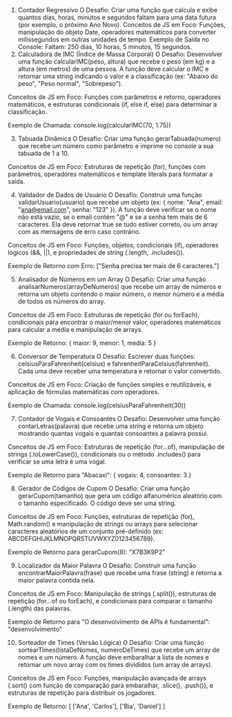 
1. Contador Regressivo
O Desafio: Criar uma função que calcula e exibe quantos dias, horas, minutos e segundos faltam para uma data futura (por exemplo, o próximo Ano Novo).
Conceitos de JS em Foco: Funções, manipulação do objeto Date, operadores matemáticos para converter milissegundos em outras unidades de tempo.
Exemplo de Saída no Console: Faltam: 250 dias, 10 horas, 5 minutos, 15 segundos.
2. Calculadora de IMC (Índice de Massa Corporal)
O Desafio: Desenvolver uma função calcularIMC(peso, altura) que recebe o peso (em kg) e a altura (em metros) de uma pessoa. A função deve calcular o IMC e retornar uma string indicando o valor e a classificação (ex: "Abaixo do peso", "Peso normal", "Sobrepeso").

Conceitos de JS em Foco: Funções com parâmetros e retorno, operadores matemáticos, e estruturas condicionais (if, else if, else) para determinar a classificação.

Exemplo de Chamada: console.log(calcularIMC(70, 1.75))

3. Tabuada Dinâmica
O Desafio: Criar uma função gerarTabuada(numero) que recebe um número como parâmetro e imprime no console a sua tabuada de 1 a 10.

Conceitos de JS em Foco: Estruturas de repetição (for), funções com parâmetros, operadores matemáticos e template literals para formatar a saída.

4. Validador de Dados de Usuário
O Desafio: Construir uma função validarUsuario(usuario) que recebe um objeto (ex: { nome: "Ana", email: "ana@email.com", senha: "123" }). A função deve verificar se o nome não está vazio, se o email contém "@" e se a senha tem mais de 6 caracteres. Ela deve retornar true se tudo estiver correto, ou um array com as mensagens de erro caso contrário.

Conceitos de JS em Foco: Funções, objetos, condicionais (if), operadores lógicos (&&, ||), e propriedades de string (.length, .includes()).

Exemplo de Retorno com Erro: ["Senha precisa ter mais de 6 caracteres."]

5. Analisador de Números em um Array
O Desafio: Criar uma função analisarNumeros(arrayDeNumeros) que recebe um array de números e retorna um objeto contendo o maior número, o menor número e a média de todos os números do array.

Conceitos de JS em Foco: Estruturas de repetição (for ou forEach), condicionais para encontrar o maior/menor valor, operadores matemáticos para calcular a média e manipulação de arrays.

Exemplo de Retorno: { maior: 9, menor: 1, media: 5 }

6. Conversor de Temperatura
O Desafio: Escrever duas funções: celsiusParaFahrenheit(celsius) e fahrenheitParaCelsius(fahrenheit). Cada uma deve receber uma temperatura e retornar o valor convertido.

Conceitos de JS em Foco: Criação de funções simples e reutilizáveis, e aplicação de fórmulas matemáticas com operadores.

Exemplo de Chamada: console.log(celsiusParaFahrenheit(30))

7. Contador de Vogais e Consoantes
O Desafio: Desenvolver uma função contarLetras(palavra) que recebe uma string e retorna um objeto mostrando quantas vogais e quantas consoantes a palavra possui.

Conceitos de JS em Foco: Estruturas de repetição (for...of), manipulação de strings (.toLowerCase()), condicionais ou o método .includes() para verificar se uma letra é uma vogal.

Exemplo de Retorno para "Abacaxi": { vogais: 4, consoantes: 3 }

8. Gerador de Códigos de Cupom
O Desafio: Criar uma função gerarCupom(tamanho) que gera um código alfanumérico aleatório com o tamanho especificado. O código deve ser uma string.

Conceitos de JS em Foco: Funções, estruturas de repetição (for), Math.random() e manipulação de strings ou arrays para selecionar caracteres aleatórios de um conjunto pré-definido (ex: ABCDEFGHIJKLMNOPQRSTUVWXYZ0123456789).

Exemplo de Retorno para gerarCupom(8): "X7B3K9P2"

9. Localizador da Maior Palavra
O Desafio: Construir uma função encontrarMaiorPalavra(frase) que recebe uma frase (string) e retorna a maior palavra contida nela.

Conceitos de JS em Foco: Manipulação de strings (.split()), estruturas de repetição (for...of ou forEach), e condicionais para comparar o tamanho (.length) das palavras.

Exemplo de Retorno para "O desenvolvimento de APIs é fundamental": "desenvolvimento"

10. Sorteador de Times (Versão Lógica)
O Desafio: Criar uma função sortearTimes(listaDeNomes, numeroDeTimes) que recebe um array de nomes e um número. A função deve embaralhar a lista de nomes e retornar um novo array com os times divididos (um array de arrays).

Conceitos de JS em Foco: Funções, manipulação avançada de arrays (.sort() com função de comparação para embaralhar, .slice(), .push()), e estruturas de repetição para distribuir os jogadores.

Exemplo de Retorno: [ ['Ana', 'Carlos'], ['Bia', 'Daniel'] ]
